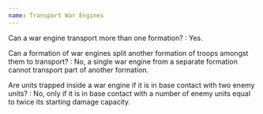 ```yaml
---
name: Transport War Engines
---
```

Can a war engine transport more than one formation?
: Yes.

Can a formation of war engines split another formation of troops amongst them to transport?
: No, a single war engine from a separate formation cannot transport part of another formation.

Are units trapped inside a war engine if it is in base contact with two enemy units?
: No, only if it is in base contact with a number of enemy units equal to twice its starting damage capacity.
